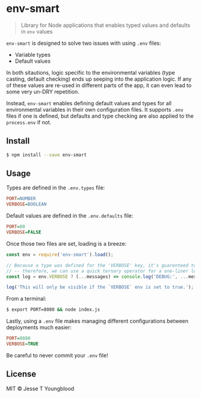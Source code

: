 # env-smart
> Library for Node applications that enables typed values and defaults in `env` values

`env-smart` is designed to solve two issues with using `.env` files:
- Variable types
- Default values

In both sitautions, logic specific to the environmental variables (type casting, default checking) ends up seeping into the application logic. If any of these values are re-used in different parts of the app, it can even lead to some very un-DRY repetition.

Instead, `env-smart` enables defining default values and types for all environmental variables in their own configuration files. It supports `.env` files if one is defined, but defaults and type checking are also applied to the `process.env` if not.

## Install

```bash
$ npm install --save env-smart
```

## Usage

Types are defined in the `.env.types` file:
```ini
PORT=NUMBER
VERBOSE=BOOLEAN
```
Default values are defined in the `.env.defaults` file:
```ini
PORT=80
VERBOSE=FALSE
```

Once those two files are set, loading is a breeze:

```javascript
const env = require('env-smart').load();

// Because a type was defined for the 'VERBOSE' key, it's guarenteed to be a boolean value
// -- therefore, we can use a quick ternary operator for a one-liner log function:
const log = env.VERBOSE ? (...messages) => console.log('DEBUG:', ...messages) : () => {};

log('This will only be visible if the `VERBOSE` env is set to true.');
```

From a terminal:
```bash 
$ export PORT=8080 && node index.js
```

Lastly, using a `.env` file makes managing different configurations between deployments much easier:
```ini
PORT=8080
VERBOSE=TRUE
```
Be careful to never commit your `.env` file!


## License

MIT © Jesse T Youngblood
